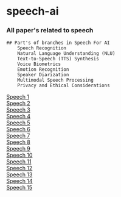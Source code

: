 # speech-ai
### All paper's related to speech  
```
## Part's of branches in Speech For AI
    Speech Recognition
    Natural Language Understanding (NLU)
    Text-to-Speech (TTS) Synthesis
    Voice Biometrics
    Emotion Recognition
    Speaker Diarization
    Multimodal Speech Processing
    Privacy and Ethical Considerations
```
[Speech 1](https://arxiv.org/pdf/2010.04950.pdf)  
[Speech 2](https://arxiv.org/pdf/1910.07047.pdf)  
[Speech 3](https://arxiv.org/pdf/1902.06927.pdf)  
[Speech 4]()  
[Speech 5]()  
[Speech 6]()  
[Speech 7]()  
[Speech 8]()  
[Speech 9]()  
[Speech 10]()  
[Speech 11]()  
[Speech 12]()  
[Speech 13]()  
[Speech 14]()  
[Speech 15]()  

